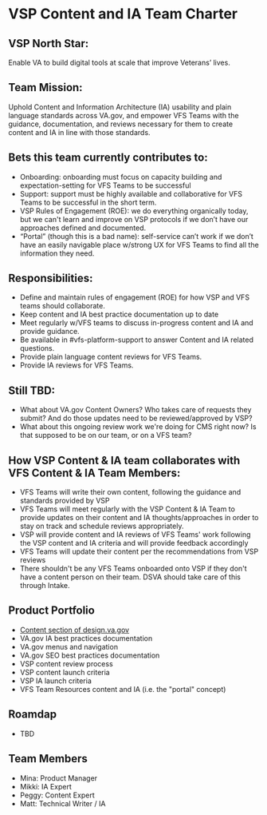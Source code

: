 # VSP Content and IA Team Charter

## VSP North Star:
Enable VA to build digital tools at scale that improve Veterans’ lives.

## Team Mission:
Uphold Content and Information Architecture (IA) usability and plain language standards across VA.gov, and empower VFS Teams with the guidance, documentation, and reviews necessary for them to create content and IA in line with those standards.

## Bets this team currently contributes to:
- Onboarding: onboarding must focus on capacity building and expectation-setting for VFS Teams to be successful
- Support: support must be highly available and collaborative for VFS Teams to be successful in the short term.
- VSP Rules of Engagement (ROE): we do everything organically today, but we can't learn and improve on VSP protocols if we don’t have our approaches defined and documented.
- “Portal” (though this is a bad name): self-service can’t work if we don’t have an easily navigable place w/strong UX for VFS Teams to find all the information they need.

## Responsibilities:
- Define and maintain rules of engagement (ROE) for how VSP and VFS teams should collaborate.
- Keep content and IA best practice documentation up to date
- Meet regularly w/VFS teams to discuss in-progress content and IA and provide guidance.
- Be available in #vfs-platform-support to answer Content and IA related questions.
- Provide plain language content reviews for VFS Teams.
- Provide IA reviews for VFS Teams.

## Still TBD:
- What about VA.gov Content Owners? Who takes care of requests they submit? And do those updates need to be reviewed/approved by VSP?
- What about this ongoing review work we're doing for CMS right now? Is that supposed to be on our team, or on a VFS team?

## How VSP Content & IA team collaborates with VFS Content & IA Team Members:
- VFS Teams will write their own content, following the guidance and standards provided by VSP
- VFS Teams will meet regularly with the VSP Content & IA Team to provide updates on their content and IA thoughts/approaches in order to stay on track and schedule reviews appropriately.
- VSP will provide content and IA reviews of VFS Teams' work following the VSP content and IA criteria and will provide feedback accordingly
- VFS Teams will update their content per the recommendations from VSP reviews
- There shouldn't be any VFS Teams onboarded onto VSP if they don't have a content person on their team. DSVA should take care of this through Intake.

## Product Portfolio
- [Content section of design.va.gov](https://design.va.gov/content-style-guide/)
- VA.gov IA best practices documentation
- VA.gov menus and navigation
- VA.gov SEO best practices documentation
- VSP content review process
- VSP content launch criteria
- VSP IA launch criteria
- VFS Team Resources content and IA (i.e. the "portal" concept)

## Roamdap
- TBD

## Team Members
- Mina: Product Manager
- Mikki: IA Expert
- Peggy: Content Expert
- Matt: Technical Writer / IA



